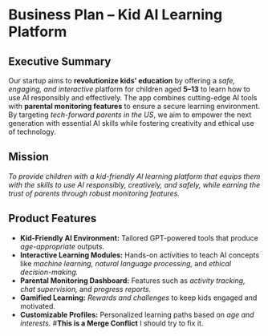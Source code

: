 # **Business Plan – Kid AI Learning Platform**

## **Executive Summary**
Our startup aims to **revolutionize kids’ education** by offering a *safe, engaging, and interactive* platform for children aged **5–13** to learn how to use AI responsibly and effectively. The app combines cutting-edge AI tools with **parental monitoring features** to ensure a secure learning environment. By targeting *tech-forward parents in the US*, we aim to empower the next generation with essential AI skills while fostering creativity and ethical use of technology.

## **Mission**
*To provide children with a kid-friendly AI learning platform that equips them with the skills to use AI responsibly, creatively, and safely, while earning the trust of parents through robust monitoring features.*

## **Product Features**
- **Kid-Friendly AI Environment:** Tailored GPT-powered tools that produce *age-appropriate* outputs.  
- **Interactive Learning Modules:** Hands-on activities to teach AI concepts like *machine learning, natural language processing,* and *ethical decision-making.*  
- **Parental Monitoring Dashboard:** Features such as *activity tracking, chat supervision,* and *progress reports.*  
- **Gamified Learning:** *Rewards and challenges* to keep kids engaged and motivated.  
- **Customizable Profiles:** Personalized learning paths based on *age and interests.*
#**This is a Merge Conflict**
I should try to fix it.
